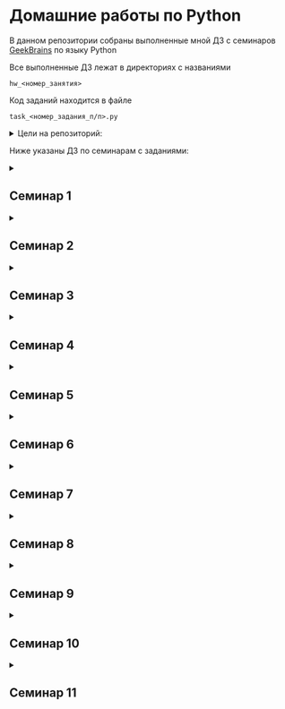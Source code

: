 # Домашние работы по Python
В данном репозитории собраны выполненные мной ДЗ с семинаров [GeekBrains](https://gb.ru) по языку Python

Все выполненные ДЗ лежат в директориях с названиями

`hw_<номер_занятия>`

Код заданий находится в файле

`task_<номер_задания_п/п>.py`

<details><summary>Цели на репозиторий:</summary>
<p>
 <!-- <b><u>✔️ Выполнить все ДЗ со всех семинаров</u></b> -->

- [x] Выполнить ДЗ с первого семинара
- [x] Выполнить ДЗ со второго семинара
- [x] Выполнить ДЗ с третьего семинара
- [x] Выполнить ДЗ с четвертого семинара
- [x] Выполнить ДЗ с пятого семинара
- [x] Выполнить ДЗ с шестого семинара
- [x] Выполнить ДЗ с седьмого семинара
- [x] Выполнить ДЗ с восьмого семинара
- [x] Выполнить ДЗ с девятого семинара
- [x] Выполнить ДЗ с десятого семинара
- [x] Выполнить ДЗ с одиннадцатого семинара
- [ ] Выполнить ДЗ с двенадцатого семинара


</p>
</details>


Ниже указаны ДЗ по семинарам с заданиями:

<details><summary><h2>Семинар 1</h2></summary>
  
  1. Напишите программу, которая принимает на вход цифру, обозначающую день недели, и проверяет, является ли этот день выходным

  2. (!!!Доп!!!) Напишите программу для проверки истинности утверждения ¬(X ⋁ Y ⋁ Z) = ¬X ⋀ ¬Y ⋀ ¬Z для всех значений предикат

  3. Напишите программу, которая принимает на вход координаты точки (X и Y), причём X ≠ 0 и Y ≠ 0 и выдаёт номер четверти плоскости

  4. Напишите программу, которая по заданному номеру четверти, показывает диапазон возможных координат точек в этой четверти (x и y)

  5. Напишите программу, которая принимает на вход координаты двух точек и находит расстояние между ними в 2D пространстве

</details>

<details><summary><h2>Семинар 2</h2></summary>
  
  1. Напишите программу, которая принимает на вход число N и выдает набор произведений чисел от 1 до N

  2. Требуется найти наименьший натуральный делитель целого числа N, отличный от 1

  3. Задайте список из (2*N+1) элементов, заполненных числами из промежутка [-N, N]. Найдите произведение элементов на указанных ИНДЕКСАХ. Пять ИНДЕКСОВ хранятся в списке, который вы сами заполняете

  4. Требуется посчитать сумму чётных чисел, расположенных между числами 1 и N включительно

</details>

<details><summary><h2>Семинар 3</h2></summary>
  
  1. Задайте список из нескольких чисел. Напишите программу, которая найдёт сумму элементов списка, стоящих на нечётной позиции

  2. Напишите программу, которая найдёт произведение пар чисел списка. Парой считаем первый и последний элемент, второй и предпоследний и т.д

  3. Задайте список из вещественных чисел. Напишите программу, которая найдёт разницу между максимальным и минимальным значением дробной части элементов

  4. Напишите программу, которая будет преобразовывать десятичное число в двоичное

  5. Задайте число. Составьте список чисел Фибоначчи, в том числе для отрицательных индексов

</details>

<details><summary><h2>Семинар 4</h2></summary>
  
  1. Пользователь вводит число, Вам необходимо вывести число Пи с той точностью знаков после запятой, сколько указал пользователь(БЕЗ round())

  2. Задайте натуральное число N. Напишите программу, которая составит список простых множителей числа N

  3. Задайте последовательность чисел. Напишите программу, которая выведет список неповторяющихся элементов исходной последовательности

  4. Задана натуральная степень k. Сформировать случайным образом список коэффициентов (значения от 0 до 100) многочлена и вывести многочлен степени k

  5. Даны два файла, в каждом из которых находится запись многочлена. Задача - сформировать файл, содержащий сумму многочленов

</details>

<details><summary><h2>Семинар 5</h2></summary>
  
  1. Создайте программу для игры с конфетами человек против бота. Условие задачи: На столе лежит 120 конфета. Играют два игрока делая ход друг после друга. Первый ход делает человек. За один ход можно забрать не более чем 28 конфет Победитель - тот, кто оставил на столе 0 конфет. `a) Добавьте игру против бота` `Доп b) Подумайте как наделить бота ""интеллектом"" (Теория игр)`

  2. Создайте программу для игры в ""Крестики-нолики"" человек vs человек

  3. Реализуйте RLE алгоритм: реализуйте модуль сжатия и восстановления данных

</details>

<details><summary><h2>Семинар 6</h2></summary>
  
  1. Вводится список целых чисел в одну строчку через пробел. Необходимо оставить в нем только двузначные числа. Реализовать программу с использованием функции filter. Результат отобразить на экране в виде последовательности оставшихся чисел в одну строчку через пробел

  2. Дан список, вывести отдельно буквы и цифры, пользуясь filter

  3. Напишите программу, которая принимает на вход вещественное число и показывает сумму его цифр

</details>

<details><summary><h2>Семинар 7</h2></summary>
  
  Создать телефонный справочник с возможностью импорта и экспорта данных в нескольких форматах

  под форматами понимаем структуру файлов, например:в файле на одной строке хранится одна часть записи, пустая строка - разделитель

  1.txt
```
Фамилия_1
Имя_1
Телефон_1
Описание_1
-----------
Фамилия_2
Имя_2
Телефон_2
Описание_2
```

  и т.д.в файле на одной строке хранится все записи, символ разделитель - *"`,`"*

  2.txt
```
Фамилия_1,Имя_1,Телефон_1,Описание_1

Фамилия_2,Имя_2,Телефон_2,Описание_2
```

  Пример работы программы:
```
1. Вывод
2. Добавление

п -> 2

Введите ф - Иванов
Введите и - Иван
Введите т - 1234235
Введите инф - работа

1. Вывод
2. Добавление

п -> 1

Иванов, Иван, 13254, работа

Иванов, Иван, 13254, работа

Иванов, Иван, 13254, работа
```

</details>

<details><summary><h2>Семинар 8</h2></summary>

  Создать информационную систему позволяющую работать с учителями / учениками школы

  Учитель: Добавляет оценку, опред. ученику за опред. предмет
  Ученик: Просматривает оценки по фамилии

</details>

<details><summary><h2>Семинар 9</h2></summary>

1. Напишите Бота, удаляющего из текста все слова, содержащие "абв". (Ввод от пользователя)
```
Пример:
привет приабвет ограбпв
Ответ:
привет ограбпв
```

2. Создайте Бота для игры с конфетами человек против бота. (Дополнительно)
</details>

<details><summary><h2>Семинар 10</h2></summary>

Прикрутить бота к задачам с предыдущего семинара:
Создать калькулятор для работы с рациональными, организовать меню, добавив в неё систему логирования(Содержит: id.Пользователь, ввод, результат)

~~**Дополнительно** с комплексными числами~~

```
Пример:
12 + 3 * 3
Ваш ответ: 21
```
</details>

<details><summary><h2>Семинар 11</h2></summary>

  1)Прочесть с помощью pandas файл california_housing_test.csv 

  2)Посмотреть сколько в нем строк и столбцов

  3)Определить какой тип данных имеют столбцы

  4)Показать longitude где housing_median_age < 35

  5)Показать столбцы longitude и latitude

  6)Выбрать данные где total_rooms < 2000 и population > 1500

  7)Определить какое максимальное и минимальное значение **population**

  8)(Доп) Показать максимальное **longitude**, где **median_income** > 3

  9)(Доп) Узнать какая максимальная **total_bedrooms** при минимальном значении **households**

</details>